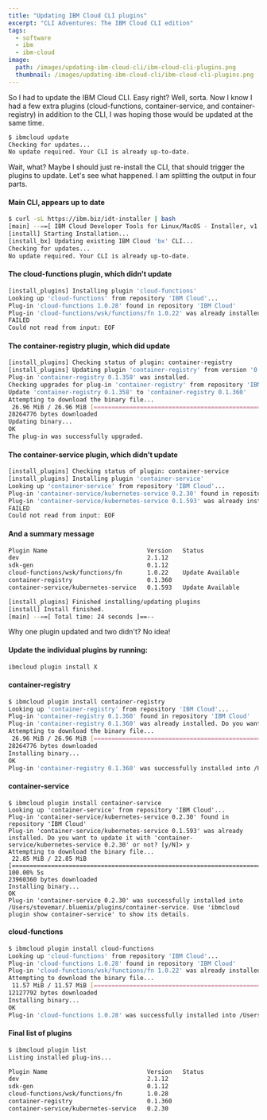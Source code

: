 ```yaml
---
title: "Updating IBM Cloud CLI plugins"
excerpt: "CLI Adventures: The IBM Cloud CLI edition"
tags:
  - software
  - ibm
  - ibm-cloud
image:
  path: /images/updating-ibm-cloud-cli/ibm-cloud-cli-plugins.png
  thumbnail: /images/updating-ibm-cloud-cli/ibm-cloud-cli-plugins.png
---
```


So I had to update the IBM Cloud CLI. Easy right? Well, sorta. Now I know I had a few extra plugins (cloud-functions, container-service, and container-registry) in addition to the CLI, I was hoping those would be updated at the same time.

```bash
$ ibmcloud update
Checking for updates...
No update required. Your CLI is already up-to-date.
```

Wait, what? Maybe I should just re-install the CLI, that should trigger the plugins to update. Let's see what happened. I am splitting the output in four parts.

#### Main CLI, appears up to date

```bash
$ curl -sL https://ibm.biz/idt-installer | bash
[main] --==[ IBM Cloud Developer Tools for Linux/MacOS - Installer, v1.2.3 ]==--
[install] Starting Installation...
[install_bx] Updating existing IBM Cloud 'bx' CLI...
Checking for updates...
No update required. Your CLI is already up-to-date.
```

#### The cloud-functions plugin, which didn't update

```bash
[install_plugins] Installing plugin 'cloud-functions'
Looking up 'cloud-functions' from repository 'IBM Cloud'...
Plug-in 'cloud-functions 1.0.28' found in repository 'IBM Cloud'
Plug-in 'cloud-functions/wsk/functions/fn 1.0.22' was already installed. Do you want to update it with 'cloud-functions 1.0.28' or not? [y/N]>
FAILED
Could not read from input: EOF
```

#### The container-registry plugin, which did update

```bash
[install_plugins] Checking status of plugin: container-registry
[install_plugins] Updating plugin 'container-registry' from version '0.1.358   Update Available'
Plug-in 'container-registry 0.1.358' was installed.
Checking upgrades for plug-in 'container-registry' from repository 'IBM Cloud'...
Update 'container-registry 0.1.358' to 'container-registry 0.1.360'
Attempting to download the binary file...
 26.96 MiB / 26.96 MiB [=============================================================================================] 100.00% 8s
28264776 bytes downloaded
Updating binary...
OK
The plug-in was successfully upgraded.
```

#### The container-service plugin, which didn't update

```bash
[install_plugins] Checking status of plugin: container-service
[install_plugins] Installing plugin 'container-service'
Looking up 'container-service' from repository 'IBM Cloud'...
Plug-in 'container-service/kubernetes-service 0.2.30' found in repository 'IBM Cloud'
Plug-in 'container-service/kubernetes-service 0.1.593' was already installed. Do you want to update it with 'container-service/kubernetes-service 0.2.30' or not? [y/N]>
FAILED
Could not read from input: EOF
```

#### And a summary message

```bash
Plugin Name                            Version   Status
dev                                    2.1.12
sdk-gen                                0.1.12
cloud-functions/wsk/functions/fn       1.0.22    Update Available
container-registry                     0.1.360
container-service/kubernetes-service   0.1.593   Update Available

[install_plugins] Finished installing/updating plugins
[install] Install finished.
[main] --==[ Total time: 24 seconds ]==--
```

Why one plugin updated and two didn't? No idea!


#### Update the individual plugins by running:

```bash
ibmcloud plugin install X
```

#### container-registry

```bash
$ ibmcloud plugin install container-registry
Looking up 'container-registry' from repository 'IBM Cloud'...
Plug-in 'container-registry 0.1.360' found in repository 'IBM Cloud'
Plug-in 'container-registry 0.1.360' was already installed. Do you want to re-install it or not? [y/N]> y
Attempting to download the binary file...
 26.96 MiB / 26.96 MiB [=============================================================================================================================================] 100.00% 6s
28264776 bytes downloaded
Installing binary...
OK
Plug-in 'container-registry 0.1.360' was successfully installed into /Users/stevemar/.bluemix/plugins/container-registry. Use 'ibmcloud plugin show container-registry' to show its details.
```

#### container-service

```
$ ibmcloud plugin install container-service
Looking up 'container-service' from repository 'IBM Cloud'...
Plug-in 'container-service/kubernetes-service 0.2.30' found in repository 'IBM Cloud'
Plug-in 'container-service/kubernetes-service 0.1.593' was already installed. Do you want to update it with 'container-service/kubernetes-service 0.2.30' or not? [y/N]> y
Attempting to download the binary file...
 22.85 MiB / 22.85 MiB [=============================================================================================================================================] 100.00% 5s
23960360 bytes downloaded
Installing binary...
OK
Plug-in 'container-service 0.2.30' was successfully installed into /Users/stevemar/.bluemix/plugins/container-service. Use 'ibmcloud plugin show container-service' to show its details.
```

#### cloud-functions

```bash
$ ibmcloud plugin install cloud-functions
Looking up 'cloud-functions' from repository 'IBM Cloud'...
Plug-in 'cloud-functions 1.0.28' found in repository 'IBM Cloud'
Plug-in 'cloud-functions/wsk/functions/fn 1.0.22' was already installed. Do you want to update it with 'cloud-functions 1.0.28' or not? [y/N]> y
Attempting to download the binary file...
 11.57 MiB / 11.57 MiB [=============================================================================================================================================] 100.00% 3s
12127792 bytes downloaded
Installing binary...
OK
Plug-in 'cloud-functions 1.0.28' was successfully installed into /Users/stevemar/.bluemix/plugins/cloud-functions. Use 'ibmcloud plugin show cloud-functions' to show its details.
```

#### Final list of plugins

```bash
$ ibmcloud plugin list
Listing installed plug-ins...

Plugin Name                            Version   Status
dev                                    2.1.12
sdk-gen                                0.1.12
cloud-functions/wsk/functions/fn       1.0.28
container-registry                     0.1.360
container-service/kubernetes-service   0.2.30
```

